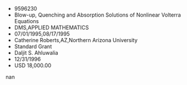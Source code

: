 
* 9596230
* Blow-up, Quenching and Absorption Solutions of Nonlinear Volterra Equations
* DMS,APPLIED MATHEMATICS
* 07/01/1995,08/17/1995
* Catherine Roberts,AZ,Northern Arizona University
* Standard Grant
* Daljit S. Ahluwalia
* 12/31/1996
* USD 18,000.00

nan
